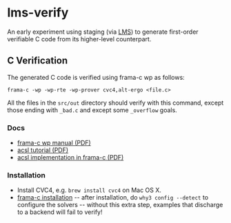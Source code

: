 # lms-verify

An early experiment using staging (via [LMS](http://github.com/TiarkRompf/virtualization-lms-core)) to generate first-order verifiable C code from its higher-level counterpart.

## C Verification

The generated C code is verified using frama-c wp as follows:

```frama-c -wp -wp-rte -wp-prover cvc4,alt-ergo <file.c>```

All the files in the `src/out` directory should verify with this command, except those ending with `_bad.c` and except some `_overflow` goals.

### Docs
* [frama-c wp manual (PDF)](http://frama-c.com/download/frama-c-wp-manual.pdf)
* [acsl tutorial (PDF)](http://frama-c.com/download/acsl-tutorial.pdf)
* [acsl implementation in frama-c (PDF)](http://frama-c.com/download/acsl-implementation-Sodium-20150201.pdf)

### Installation
* Install CVC4, e.g. `brew install cvc4` on Mac OS X.
* [frama-c installation](http://frama-c.com/install-sodium-20150201.html) -- after installation, do `why3 config --detect` to configure the solvers -- without this extra step, examples that discharge to a backend will fail to verify!
